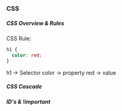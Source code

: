 ### CSS

##### CSS Overview & Rules

CSS Rule:

```css
h1 {
  color: red;
}
```

h1 -> Selector
color -> property
red -> value

##### CSS Cascade

##### ID's & !important
